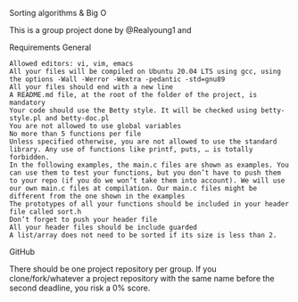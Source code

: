 Sorting algorithms & Big O

This is a group project done by @Realyoung1 and 

Requirements
General

    Allowed editors: vi, vim, emacs
    All your files will be compiled on Ubuntu 20.04 LTS using gcc, using the options -Wall -Werror -Wextra -pedantic -std=gnu89
    All your files should end with a new line
    A README.md file, at the root of the folder of the project, is mandatory
    Your code should use the Betty style. It will be checked using betty-style.pl and betty-doc.pl
    You are not allowed to use global variables
    No more than 5 functions per file
    Unless specified otherwise, you are not allowed to use the standard library. Any use of functions like printf, puts, … is totally forbidden.
    In the following examples, the main.c files are shown as examples. You can use them to test your functions, but you don’t have to push them to your repo (if you do we won’t take them into account). We will use our own main.c files at compilation. Our main.c files might be different from the one shown in the examples
    The prototypes of all your functions should be included in your header file called sort.h
    Don’t forget to push your header file
    All your header files should be include guarded
    A list/array does not need to be sorted if its size is less than 2.

GitHub

There should be one project repository per group. If you clone/fork/whatever a project repository with the same name before the second deadline, you risk a 0% score.
